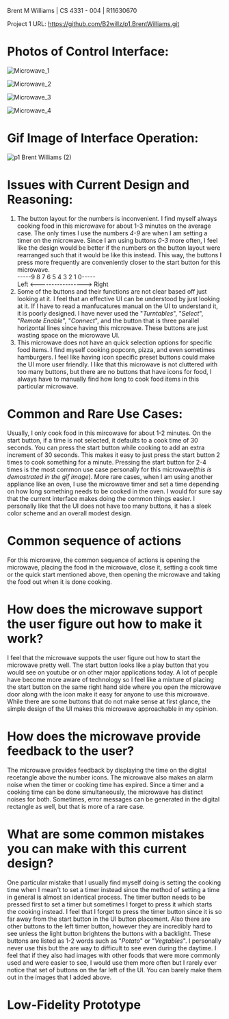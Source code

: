 Brent M Williams | CS 4331 - 004 | R11630670

Project 1 URL: https://github.com/B2willz/p1.BrentWilliams.git

# Photos of Control Interface:

![Microwave_1](https://user-images.githubusercontent.com/55467685/108459988-47e9ac80-723d-11eb-956e-46e6f172bce0.jpg)

![Microwave_2](https://user-images.githubusercontent.com/55467685/108460046-6d76b600-723d-11eb-9e44-67ed240a8fbd.jpg)

![Microwave_3](https://user-images.githubusercontent.com/55467685/108460050-6fd91000-723d-11eb-935f-049ca8fbdbb6.jpg)

![Microwave_4](https://user-images.githubusercontent.com/55467685/108460057-723b6a00-723d-11eb-9eea-1941caccd66e.jpg)


# Gif Image of Interface Operation:

![p1 Brent Williams (2)](https://user-images.githubusercontent.com/55467685/108638984-a68a7280-7457-11eb-83db-db82eb548b78.gif)



# Issues with Current Design and Reasoning:
   1. The button layout for the numbers is inconvenient. I find myself always cooking food in this microwave for about 1-3 minutes on the average case. The only times I use the         numbers *4-9* are when I am setting a timer on the microwave. Since I am using buttons *0-3* more often, I feel like the design would be better if the numbers on the button           layout were rearranged such that it would be like this instead. This way, the buttons I press more frequently are conveniently closer to the start button for this                 microwave.\
                              -----9 8 7 6 5 4 3 2 1 0----- \
                         Left <-----------------> Right
   2. Some of the buttons and their functions are not clear based off just looking at it. I feel that an effective UI can be understood by just looking at it. If I have to read a manfucatures manual on the UI to understand it, it is poorly designed. I have never used the "*Turntables*", "*Select*", "*Remote Enable*", "*Connect*", and the button that is three parallel horizontal lines since having this microwave. These buttons are just wasting space on the microwave UI.
   3. This microwave does not have an quick selection options for specific food items. I find myself cooking popcorn, pizza, and even sometimes hamburgers. I feel like having icon specific preset buttons could make the UI more user friendly. I like that this microwave is not cluttered with too many buttons, but there are no buttons that have icons for food, I always have to manually find how long to cook food items in this particular microwave.

# Common and Rare Use Cases:

Usually, I only cook food in this mircowave for about 1-2 minutes. On the start button, if a time is not selected, it defaults to a cook time of 30 seconds. You can press the start button while cooking to add an extra increment of 30 seconds. This makes it easy to just press the start button 2 times to cook something for a minute. Pressing the start button for 2-4 times is the most common use case personally for this microwave(*this is demostrated in the gif image*). More rare cases, when I am using another appliance like an oven, I use the microwave timer and set a time depending on how long something needs to be cooked in the oven. I would for sure say that the current interface makes doing the common things easier. I personally like that the UI does not have too many buttons, it has a sleek color scheme and an overall modest design.

# Common sequence of actions

For this microwave, the common sequence of actions is opening the microwave, placing the food in the microwave, close it, setting a cook time or the quick start mentioned above, then opening the microwave and taking the food out when it is done cooking.

# How does the microwave support the user figure out how to make it work?

I feel that the microwave suppots the user figure out how to start the microwave pretty well. The start button looks like a play button that you would see on youtube or on other major applications today. A lot of people have become more aware of technology so I feel like a mixture of placing the start button on the same right hand side where you open the microwave door along with the icon make it easy for anyone to use this microwave. While there are some buttons that do not make sense at first glance, the simple design of the UI makes this microwave approachable in my opinion.

# How does the microwave provide feedback to the user?

The microwave provides feedback by displaying the time on the digital recetangle above the number icons. The microwave also makes an alarm noise when the timer or cooking time has expired. Since a timer and a cooking time can be done simultaneously, the microwave has distinct noises for both. Sometimes, error messages can be generated in the digital rectangle as well, but that is more of a rare case.

# What are some common mistakes you can make with this current design?

One particular mistake that I usually find myself doing is setting the cooking time when I mean't to set a timer instead since the method of setting a time in general is almost an identical process. The timer button needs to be pressed first to set a timer but sometimes I forget to press it which starts the cooking instead. I feel that I forget to press the timer button since it is so far away from the start button in the UI button placement. Also there are other buttons to the left timer button, however they are incredibly hard to see unless the light button brightens the buttons with a backlight. These buttons are listed as 1-2 words such as "*Potato*" or "*Vegtables*". I personally never use this but the are way to difficult to see even during the daytime. I feel that if they also had images with other foods that were more commonly used and were easier to see, I would use them more often but I rarely ever notice that set of buttons on the far left of the UI. You can barely make them out in the images that I added above.

# Low-Fidelity Prototype 




